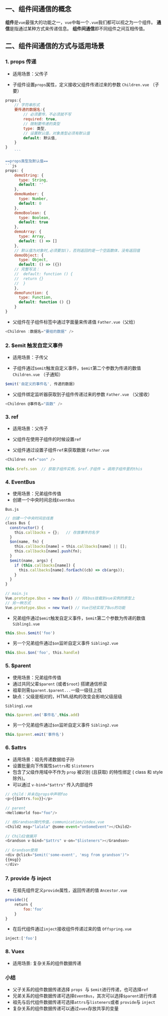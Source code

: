 ## 一、组件间通信的概念
**组件**是`vue`最强大的功能之一，`vue`中每一个`.vue`我们都可以视之为一个组件。
**通信**是指通过某种方式来传递信息。
**组件间通信**即不同组件之间互相传值。
## 二、组件间通信的方式与适用场景
### 1. props 传递
- 适用场景：父传子

- 子组件设置`props`属性，定义接收父组件传递过来的参数
`Children.vue` （子要）
```js
props:{  
	// 字符串形式  
	要传递的数据名:{
		// 必须要传，不必须就不写
		required: true,        
		// 限制要传递的类型
		type: 类型,        
		// 设置默认值，对象类型必须有默认值
		default: 默认值,
	}
}
	```

==props类型及默认值==
```js
props: {
	demoString: {
	  type: String,
	  default: ''
	},
	demoNumber: {
	  type: Number,
	  default: 0
	},
	demoBoolean: {
	  type: Boolean,
	  default: true
	},
	demoArray: {
	  type: Array,
	  default: () => []
	},
	// 默认值为对象时,必须要加()，否则返回的是一个空函数体，没有返回值
	demoObject: {
	  type: Object,
	  default: () => ({})
	// 完整写法：
	//	default: function () {
	//	return {}
	//	}
	},
	demoFunction: {
	  type: Function,
	  default: function () {}
	}
}
```

- 父组件在子组件标签中通过字面量来传递值
`Father.vue`（父给）
```js
<Children :数据名="要给的数据" />
```
### 2. $emit 触发自定义事件
- 适用场景：子传父

- 子组件通过`$emit`触发自定义事件，`$emit`第二个参数为传递的数值
`Children.vue` （子通知）
```js
$emit('自定义的事件名', 传递的数据)
```

- 父组件绑定监听器获取到子组件传递过来的参数
`Father.vue` （父接收）
```js
<Children @事件名="函数" />
```
### 3. ref 
- 适用场景：父传子

- 父组件在使用子组件的时候设置`ref`
- 父组件通过设置子组件`ref`来获取数据
`Father.vue` 
```js
<Children ref="son" />  
  
this.$refs.son  // 获取子组件实例，$ref.子组件 = 调用子组件里的this
```

### 4. EventBus
- 使用场景：兄弟组件传值
- 创建一个中央时间总线`EventBus`

`Bus.js`
```js
// 创建一个中央时间总线类  
class Bus {  
  constructor() {  
    this.callbacks = {};   // 存放事件的名字  
  }  
  $on(name, fn) {  
    this.callbacks[name] = this.callbacks[name] || [];  
    this.callbacks[name].push(fn);  
  }  
  $emit(name, args) {  
    if (this.callbacks[name]) {  
      this.callbacks[name].forEach((cb) => cb(args));  
    }  
  }  
}  
  
// main.js  
Vue.prototype.$bus = new Bus() // 将$bus挂载到vue实例的原型上  
// 另一种方式  
Vue.prototype.$bus = new Vue() // Vue已经实现了Bus的功能
```

- 兄弟组件通过`$emit`触发自定义事件，`$emit`第二个参数为传递的数值
`Sibling1.vue`
```js
this.$bus.$emit('foo')
```

- 另一个兄弟组件通过`$on`监听自定义事件
`Sibling2.vue`
```js
this.$bus.$on('foo', this.handle)
```

### 5. $parent
- 使用场景：兄弟组件传值
- 通过共同父辈`$parent` (或者`$root`) 搭建通信桥梁
- 祖辈则需`$parent.$parent...`一级一级往上找
- 缺点：父级是相对的，HTML结构的改变会影响父级层级

`Sibling1.vue`
```js
this.$parent.on('事件名',this.add)
```

- 另一个兄弟组件通过`$on`监听自定义事件
`Sibling2.vue`
```js
this.$parent.emit('事件名')
```

### 6. $attrs
- 适用场景：祖先传递数据给子孙
- 设置批量向下传属性`$attrs`和 `$listeners`
- 包含了父级作用域中不作为 `prop` 被识别 (且获取) 的特性绑定 ( class 和 style 除外)。
- 可以通过 `v-bind="$attrs"` 传⼊内部组件

```js
// child：并未在props中声明foo  
<p>{{$attrs.foo}}</p>  
  
// parent  
<HelloWorld foo="foo"/>
```

```js
// 给Grandson隔代传值，communication/index.vue  
<Child2 msg="lalala" @some-event="onSomeEvent"></Child2>  
  
// Child2做展开  
<Grandson v-bind="$attrs" v-on="$listeners"></Grandson>  
  
// Grandson使⽤  
<div @click="$emit('some-event', 'msg from grandson')">  
{{msg}}  
</div>
```

### 7. provide 与 inject
- 在祖先组件定义`provide`属性，返回传递的值
`Ancestor.vue`
```js
provide(){  
    return {  
        foo:'foo'  
    }  
}
```

- 在后代组件通过`inject`接收组件传递过来的值
`Offspring.vue`
```js
inject:['foo']
```

### 8. Vuex
- 适用场景: 复杂关系的组件数据传递

### 小结
- 父子关系的组件数据传递选择 `props`  与 `$emit`进行传递，也可选择`ref`
- 兄弟关系的组件数据传递可选择`EventBus`，其次可以选择`$parent`进行传递
- 祖先与后代组件数据传递可选择`attrs`与`listeners`或者 `provide`与 `inject`
- 复杂关系的组件数据传递可以通过`vuex`存放共享的变量